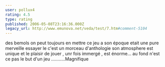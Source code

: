 ```yaml
---
user: pollux4
rating: 4.5
type: rating
published: 2006-05-08T23:16:36.000Z
legacy_url: http://www.emunova.net/veda/test/7.htm#comment-5104
---
```

des bemols on peut toujours en mettre ce jeu a son époque etait une pure merveille essayer le c'est un morceau d'anthologie son atmosphere est unique et le plaisir de jouer , unr fois immergé , est énorme...
au fond n'est ce pas le but d'un jeu ...........Magnifique